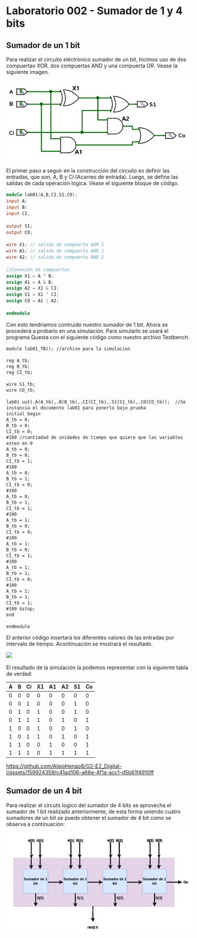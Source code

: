 # Laboratorio 002 - Sumador de 1 y 4 bits

## Sumador de un 1 bit
Para realizar el circuito eléctrónico sumador de un bit, hicimos uso de dos compuertas XOR, dos compuertas AND y una compuerta OR. Vease la siguiente imagen.

![](Imagenes/Sumador1bit/Sumador.png)

El primer paso a seguir en la construcción del circuito es definir las entradas, que son, A, B y Ci (Acarreo de entrada). Luego, se define las salidas de cada operación lógica. Vease el siguiente bloque de código.

```verilog
module lab01(A,B,CI,S1,CO);
input A;
input B;
input CI;

output S1;
output CO;

wire X1; // salida de compuerta XOR 1
wire A1; // salida de compuerta AND 1
wire A2; // salida de compuerta AND 2

//Conexión de compuertas
assign X1 = A ^ B; 
assign A1 = A & B;
assign A2 = X1 & CI;
assign S1 = X1 ^ CI;
assign CO = A1 | A2;

endmodule
```
Con esto tendríamos contruido nuestro sumador de 1 bit. Ahora se procederá a probarlo en una simulación. Para simularlo se usará el programa Questa con el siguiente código como nuestro archivo Testbench.
``` verlog 
module lab01_TB(); //archivo para la simulacion

reg A_tb;
reg B_tb;
reg CI_tb;

wire S1_tb;
wire CO_tb;

lab01 uut(.A(A_tb),.B(B_tb),.CI(CI_tb),.S1(S1_tb),.CO(CO_tb));  //Se instancia el documento lab01 para ponerlo bajo prueba
initial begin
A_tb = 0;
B_tb = 0;
CI_tb = 0;
#100 //cantiadad de unidades de tiempo que quiero que las variables esten en 0
A_tb = 0;
B_tb = 0;
CI_tb = 1;
#100
A_tb = 0;
B_tb = 1;
CI_tb = 0;
#100
A_tb = 0;
B_tb = 1;
CI_tb = 1;
#100
A_tb = 1;
B_tb = 0;
CI_tb = 0;
#100
A_tb = 1;
B_tb = 0;
CI_tb = 1;
#100
A_tb = 1;
B_tb = 1;
CI_tb = 0;
#100
A_tb = 1;
B_tb = 1;
CI_tb = 1;
#100 $stop;
end

endmodule
```

El anterior código insertará los diferentes valores de las entradas por intervalo de tiempo. Acontinuación se mostrará el resultado.

![](Imagenes/Sumador1bit/Gráfica_SumadorBits.png)

El resultado de la simulación la podemos representar con la siguiente tabla de verdad:

| A   | B   | Ci  | X1  | A1  | A2  | S1  | Co  |
| --- | --- | --- | --- | --- | --- | --- | --- |
| 0   | 0   | 0   | 0   | 0   | 0   | 0   | 0   |
| 0   | 0   | 1   | 0   | 0   | 0   | 1   | 0   |
| 0   | 1   | 0   | 1   | 0   | 0   | 1   | 0   |
| 0   | 1   | 1   | 1   | 0   | 1   | 0   | 1   |
| 1   | 0   | 0   | 1   | 0   | 0   | 1   | 0   |
| 1   | 0   | 1   | 1   | 0   | 1   | 0   | 1   |
| 1   | 1   | 0   | 0   | 1   | 0   | 0   | 1   |
| 1   | 1   | 1   | 0   | 1   | 1   | 1   | 1   |


https://github.com/AlejoHenao8/G2-E2_Digital-I/assets/159924359/c41ad106-a66e-4f1a-acc1-d5b61f4910ff



## Sumador de un 4 bit

Para realizar el circuto logico del sumador de 4 bits se aprovecha el sumador de 1 bit realizado anteriormente, de esta forma uniendo cuatro sumadores de un bit se puede obtener el sumador de 4 bit como se observa a continuación: 


![](Imagenes/Sumador4bits/image.png)

